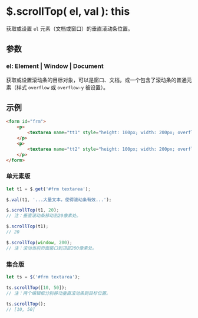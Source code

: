 # $.scrollTop( el, val ): this

获取或设置 `el` 元素（文档或窗口）的垂直滚动条位置。


## 参数

### el: Element | Window | Document

获取或设置滚动条的目标对象，可以是窗口、文档，或一个包含了滚动条的普通元素（样式 `overflow` 或 `overflow-y` 被设置）。


## 示例

```html
<form id="frm">
    <p>
        <textarea name="tt1" style="height: 100px; width: 200px; overflow: scroll;">第一个编辑框。</textarea>
    </p>
    <p>
        <textarea name="tt2" style="height: 100px; width: 200px; overflow: scroll;">The second editbox.</textarea>
    </p>
</form>
```


### 单元素版

```js
let t1 = $.get('#frm textarea');

$.val(t1, '...大量文本，使得滚动条有效...');

$.scrollTop(t1, 20);
// 注：垂直滚动条移动到20像素处。

$.scrollTop(t1);
// 20

$.scrollTop(window, 200);
// 注：滚动当前页面窗口到顶部200像素处。
```


### 集合版

```js
let ts = $('#frm textarea');

ts.scrollTop([10, 50]);
// 注：两个编辑框分别移动垂直滚动条到目标位置。

ts.scrollTop();
// [10, 50]
```
